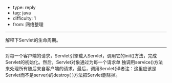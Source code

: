 - type: reply
- tag: java
- difficulty:  1
- from: 网络整理

--------

解释下Servlet的生命周期。

---------

对每一个客户端的请求，Servlet引擎载入Servlet，调用它的init()方法，完成Servlet的初始化。然后，Servlet对象通过为每一个请求单
独调用service()方法来处理所有随后来自客户端的请求，最后，调用Servlet(译者注：这里应该是Servlet而不是server)的destroy(
)方法把Servlet删除掉。

